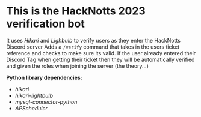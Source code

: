 # This is the HackNotts 2023 verification bot
It uses *Hikari* and *Lighbulb* to verify users as they enter the HackNotts Discord server
Adds a `/verify` command that takes in the users ticket reference and checks to make sure its valid.
If the user already entered their Discord Tag when getting their ticket then they will be automatically verified and given the roles when joining the server (the theory...)

**Python library dependencies:**
* *hikari*
* *hikari-lightbulb*
* *mysql-connector-python*
* *APScheduler*
